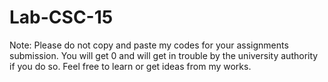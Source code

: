 # Lab-CSC-15
Note: Please do not copy and paste my codes for your assignments submission. You will get 0 and will get in trouble by the university authority if you do so. Feel free to learn or get ideas from my works.
